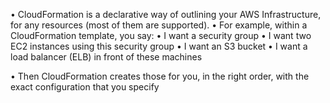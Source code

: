 • CloudFormation is a declarative way of outlining your AWS
Infrastructure, for any resources (most of them are supported).
• For example, within a CloudFormation template, you say:
• I want a security group
• I want two EC2 instances using this security group
• I want an S3 bucket
• I want a load balancer (ELB) in front of these machines

• Then CloudFormation creates those for you, in the right order, with the
exact configuration that you specify

